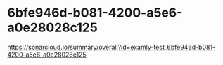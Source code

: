 # 6bfe946d-b081-4200-a5e6-a0e28028c125
https://sonarcloud.io/summary/overall?id=examly-test_6bfe946d-b081-4200-a5e6-a0e28028c125
